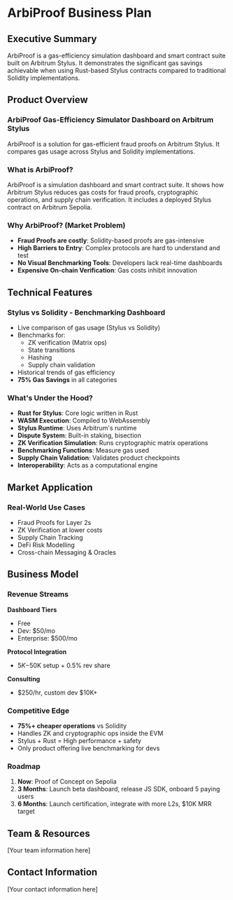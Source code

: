 # ArbiProof Business Plan

## Executive Summary

ArbiProof is a gas-efficiency simulation dashboard and smart contract suite built on Arbitrum Stylus. It demonstrates the significant gas savings achievable when using Rust-based Stylus contracts compared to traditional Solidity implementations.

## Product Overview

### ArbiProof Gas-Efficiency Simulator Dashboard on Arbitrum Stylus

ArbiProof is a solution for gas-efficient fraud proofs on Arbitrum Stylus. It compares gas usage across Stylus and Solidity implementations.

### What is ArbiProof?

ArbiProof is a simulation dashboard and smart contract suite. It shows how Arbitrum Stylus reduces gas costs for fraud proofs, cryptographic operations, and supply chain verification. It includes a deployed Stylus contract on Arbitrum Sepolia.

### Why ArbiProof? (Market Problem)

- **Fraud Proofs are costly**: Solidity-based proofs are gas-intensive
- **High Barriers to Entry**: Complex protocols are hard to understand and test
- **No Visual Benchmarking Tools**: Developers lack real-time dashboards
- **Expensive On-chain Verification**: Gas costs inhibit innovation

## Technical Features

### Stylus vs Solidity - Benchmarking Dashboard

- Live comparison of gas usage (Stylus vs Solidity)
- Benchmarks for:
  - ZK verification (Matrix ops)
  - State transitions
  - Hashing
  - Supply chain validation
- Historical trends of gas efficiency
- **75% Gas Savings** in all categories

### What's Under the Hood?

- **Rust for Stylus**: Core logic written in Rust
- **WASM Execution**: Compiled to WebAssembly
- **Stylus Runtime**: Uses Arbitrum's runtime
- **Dispute System**: Built-in staking, bisection
- **ZK Verification Simulation**: Runs cryptographic matrix operations
- **Benchmarking Functions**: Measure gas used
- **Supply Chain Validation**: Validates product checkpoints
- **Interoperability**: Acts as a computational engine

## Market Application

### Real-World Use Cases

- Fraud Proofs for Layer 2s
- ZK Verification at lower costs
- Supply Chain Tracking
- DeFi Risk Modelling
- Cross-chain Messaging & Oracles

## Business Model

### Revenue Streams

**Dashboard Tiers**
- Free
- Dev: $50/mo
- Enterprise: $500/mo

**Protocol Integration**
- $5K-$50K setup + 0.5% rev share

**Consulting**
- $250/hr, custom dev $10K+

### Competitive Edge

- **75%+ cheaper operations** vs Solidity
- Handles ZK and cryptographic ops inside the EVM
- Stylus + Rust = High performance + safety
- Only product offering live benchmarking for devs

### Roadmap

1. **Now**: Proof of Concept on Sepolia
2. **3 Months**: Launch beta dashboard, release JS SDK, onboard 5 paying users
3. **6 Months**: Launch certification, integrate with more L2s, $10K MRR target

## Team & Resources

[Your team information here]

## Contact Information

[Your contact information here]
